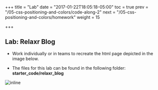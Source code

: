 +++
title = "Lab"
date = "2017-01-22T18:05:18-05:00"
toc = true
prev = "/05-css-positioning-and-colors/code-along-2"
next = "/05-css-positioning-and-colors/homework"
weight = 15

+++

## Lab: Relaxr Blog

- Work individually or in teams to recreate the html page depicted in the image below.

- The files for this lab can be found in the following folder: **starter_code/relaxr_blog**

![inline](/images/05/relaxr_blog.jpg)
